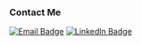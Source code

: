 <h3> Contact Me </h3>

[![Email Badge](https://img.shields.io/badge/Email-d14836?style=flat&logo=Gmail&logoColor=white)](mailto:contact@xkimido.com)
[![LinkedIn Badge](https://img.shields.io/badge/LinkedIn-0a66c2?style=flat&logo=LinkedIn&logoColor=white)](https://www.linkedin.com/in/xkimido/) 